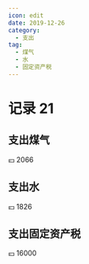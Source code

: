 ```yaml
---
icon: edit
date: 2019-12-26
category:
  - 支出
tag:
  - 煤气
  - 水
  - 固定资产税
---
```


# 记录 21

## 支出煤气

:yen: 2066

## 支出水

:yen: 1826

## 支出固定资产税

:yen: 16000

